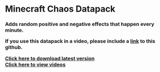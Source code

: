 # Minecraft Chaos Datapack
<h3> Adds random positive and negative effects that happen every minute.<br>
 
 If you use this datapack in a video, please include a [link](https://github.com/ItsFaldo/Minecraft-Chaos-Datapack) to this github.
 <br>
 
 [Click here to download latest version](https://github.com/ItsFaldo/Minecraft-Chaos-Datapack/releases/latest)
 <br>
 [Click here to view videos](https://github.com/ItsFaldo/Minecraft-Chaos-Datapack/discussions/11)
</h3>
